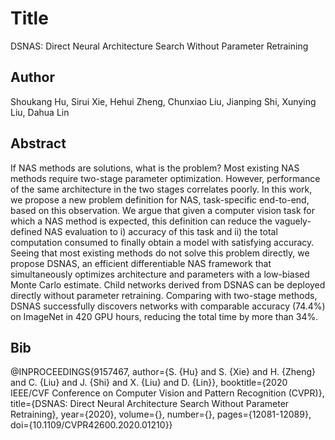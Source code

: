 # Title
DSNAS: Direct Neural Architecture Search Without Parameter Retraining

## Author
Shoukang Hu, Sirui Xie, Hehui Zheng, Chunxiao Liu, Jianping Shi, Xunying Liu, Dahua Lin

## Abstract
If NAS methods are solutions, what is the problem? Most existing NAS methods require two-stage parameter optimization. However, performance of the same architecture in the two stages correlates poorly. In this work, we propose a new problem definition for NAS, task-specific end-to-end, based on this observation. We argue that given a computer vision task for which a NAS method is expected, this definition can reduce the vaguely-defined NAS evaluation to i) accuracy of this task and ii) the total computation consumed to finally obtain a model with satisfying accuracy. Seeing that most existing methods do not solve this problem directly, we propose DSNAS, an efficient differentiable NAS framework that simultaneously optimizes architecture and parameters with a low-biased Monte Carlo estimate. Child networks derived from DSNAS can be deployed directly without parameter retraining. Comparing with two-stage methods, DSNAS successfully discovers networks with comparable accuracy (74.4%) on ImageNet in 420 GPU hours, reducing the total time by more than 34%.

## Bib
@INPROCEEDINGS{9157467,
  author={S. {Hu} and S. {Xie} and H. {Zheng} and C. {Liu} and J. {Shi} and X. {Liu} and D. {Lin}},
  booktitle={2020 IEEE/CVF Conference on Computer Vision and Pattern Recognition (CVPR)}, 
  title={DSNAS: Direct Neural Architecture Search Without Parameter Retraining}, 
  year={2020},
  volume={},
  number={},
  pages={12081-12089},
  doi={10.1109/CVPR42600.2020.01210}}